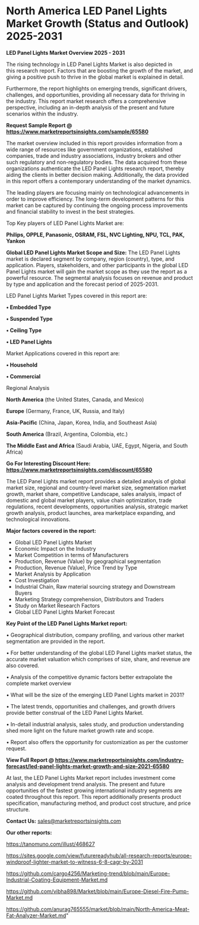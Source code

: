# North America LED Panel Lights Market Growth (Status and Outlook) 2025-2031

<Strong> LED Panel Lights Market Overview 2025 - 2031</strong>

The rising technology in LED Panel Lights Market is also depicted in this research report. Factors that are boosting the growth of the market, and giving a positive push to thrive in the global market is explained in detail.

Furthermore, the report highlights on emerging trends, significant drivers, challenges, and opportunities, providing all necessary data for thriving in the industry. This report market research offers a comprehensive perspective, including an in-depth analysis of the present and future scenarios within the industry.

<strong>Request Sample Report @ <a href=https://www.marketreportsinsights.com/sample/65580>https://www.marketreportsinsights.com/sample/65580</a></strong>

The market overview included in this report provides information from a wide range of resources like government organizations, established companies, trade and industry associations, industry brokers and other such regulatory and non-regulatory bodies. The data acquired from these organizations authenticate the LED Panel Lights research report, thereby aiding the clients in better decision making. Additionally, the data provided in this report offers a contemporary understanding of the market dynamics.

The leading players are focusing mainly on technological advancements in order to improve efficiency. The long-term development patterns for this market can be captured by continuing the ongoing process improvements and financial stability to invest in the best strategies.

Top Key players of LED Panel Lights Market are:

<strong>Philips, OPPLE, Panasonic, OSRAM, FSL, NVC Lighting, NPU, TCL, PAK, Yankon</strong>

<strong><b>Global LED Panel Lights Market Scope and Size:</b></strong>
The LED Panel Lights market is declared segment by company, region (country), type, and application. Players, stakeholders, and other participants in the global LED Panel Lights market will gain the market scope as they use the report as a powerful resource. The segmental analysis focuses on revenue and product by type and application and the forecast period of 2025-2031.

LED Panel Lights Market Types covered in this report are:

<strong>• Embedded Type

• Suspended Type

• Ceiling Type

• LED Panel Lights</strong>

Market Applications covered in this report are:

<strong>• Household

• Commercial</strong> 

Regional Analysis

<strong>North America</strong> (the United States, Canada, and Mexico)

<strong>Europe</strong> (Germany, France, UK, Russia, and Italy)

<strong>Asia-Pacific</strong> (China, Japan, Korea, India, and Southeast Asia)

<strong>South America</strong> (Brazil, Argentina, Colombia, etc.)

<strong>The Middle East and Africa</strong> (Saudi Arabia, UAE, Egypt, Nigeria, and South Africa)

<strong>Go For Interesting Discount Here: <a href=https://www.marketreportsinsights.com/discount/65580>https://www.marketreportsinsights.com/discount/65580</a></strong>

The LED Panel Lights market report provides a detailed analysis of global market size, regional and country-level market size, segmentation market growth, market share, competitive Landscape, sales analysis, impact of domestic and global market players, value chain optimization, trade regulations, recent developments, opportunities analysis, strategic market growth analysis, product launches, area marketplace expanding, and technological innovations.

<strong><b>Major factors covered in the report:</b></strong>
<ul>
  <li>Global LED Panel Lights Market </li>
  <li>Economic Impact on the Industry</li>
  <li>Market Competition in terms of Manufacturers</li>
  <li>Production, Revenue (Value) by geographical segmentation</li>
  <li>Production, Revenue (Value), Price Trend by Type</li>
  <li>Market Analysis by Application</li>
  <li>Cost Investigation</li>
  <li>Industrial Chain, Raw material sourcing strategy and Downstream Buyers</li>
  <li>Marketing Strategy comprehension, Distributors and Traders</li>
  <li>Study on Market Research Factors</li>
  <li>Global LED Panel Lights Market Forecast</li>
</ul>

<strong><b>Key Point of the LED Panel Lights Market report:</b></strong>

• Geographical distribution, company profiling, and various other market segmentation are provided in the report.

• For better understanding of the global LED Panel Lights market status, the accurate market valuation which comprises of size, share, and revenue are also covered.

• Analysis of the competitive dynamic factors better extrapolate the complete market overview

• What will be the size of the emerging LED Panel Lights market in 2031?

• The latest trends, opportunities and challenges, and growth drivers provide better construal of the LED Panel Lights Market.

• In-detail industrial analysis, sales study, and production understanding shed more light on the future market growth rate and scope.

• Report also offers the opportunity for customization as per the customer request.

<strong><b>View Full Report @ <a href=https://www.marketreportsinsights.com/industry-forecast/led-panel-lights-market-growth-and-size-2021-65580>https://www.marketreportsinsights.com/industry-forecast/led-panel-lights-market-growth-and-size-2021-65580</a></b></strong>


At last, the LED Panel Lights Market report includes investment come analysis and development trend analysis. The present and future opportunities of the fastest growing international industry segments are coated throughout this report. This report additionally presents product specification, manufacturing method, and product cost structure, and price structure.

<strong>Contact Us:</strong>
sales@marketreportsinsights.com

<strong>Our other reports:</strong>

<a href=https://tanomuno.com/illust/468627>https://tanomuno.com/illust/468627</a>

<a href=https://sites.google.com/view/futurereadyhub/all-research-reports/europe-windproof-lighter-market-to-witness-6-8-cagr-by-2031>https://sites.google.com/view/futurereadyhub/all-research-reports/europe-windproof-lighter-market-to-witness-6-8-cagr-by-2031</a>

<a href=https://github.com/cargo4256/Marketing-trend/blob/main/Europe-Industrial-Coating-Equipment-Market.md>https://github.com/cargo4256/Marketing-trend/blob/main/Europe-Industrial-Coating-Equipment-Market.md</a>

<a href=https://github.com/vibha898/Market/blob/main/Europe-Diesel-Fire-Pump-Market.md>https://github.com/vibha898/Market/blob/main/Europe-Diesel-Fire-Pump-Market.md</a>

<a href=https://github.com/anurag765555/market/blob/main/North-America-Meat-Fat-Analyzer-Market.md>https://github.com/anurag765555/market/blob/main/North-America-Meat-Fat-Analyzer-Market.md</a>"
